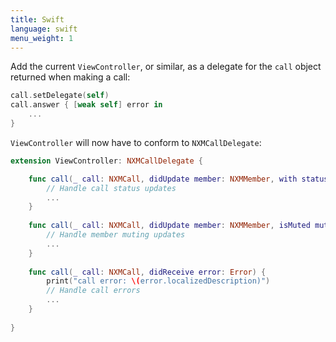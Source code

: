 ```yaml
---
title: Swift
language: swift
menu_weight: 1
---
```


Add the current `ViewController`, or similar, as a delegate for the `call` object returned when making a call:

```swift
call.setDelegate(self)
call.answer { [weak self] error in
    ...
}
```

`ViewController` will now have to conform to `NXMCallDelegate`: 

```swift
extension ViewController: NXMCallDelegate {

    func call(_ call: NXMCall, didUpdate member: NXMMember, with status: NXMCallMemberStatus) {
        // Handle call status updates
        ...
    }
    
    func call(_ call: NXMCall, didUpdate member: NXMMember, isMuted muted: Bool) {
        // Handle member muting updates
        ...
    }
    
    func call(_ call: NXMCall, didReceive error: Error) {
        print("call error: \(error.localizedDescription)")
        // Handle call errors
        ...
    }
    
}
```
